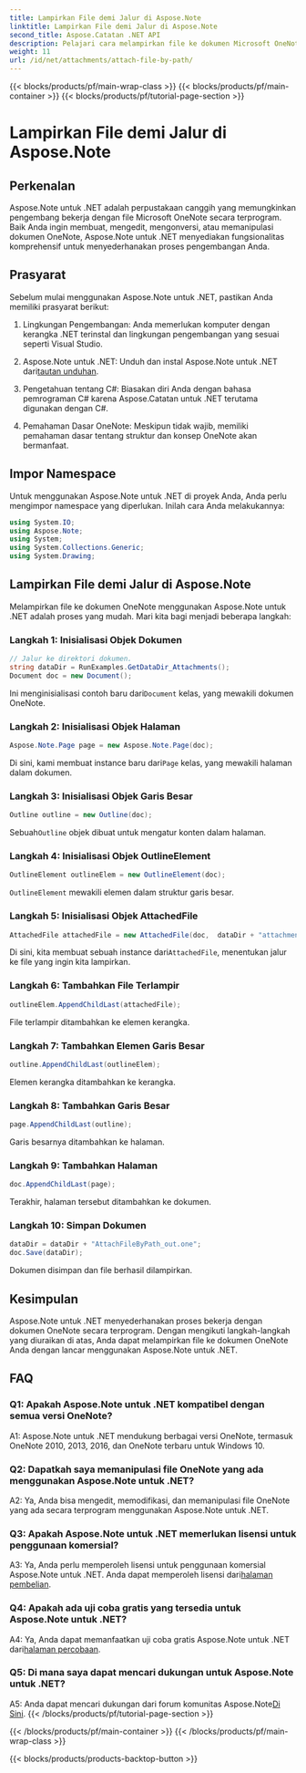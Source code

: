 ```yaml
---
title: Lampirkan File demi Jalur di Aspose.Note
linktitle: Lampirkan File demi Jalur di Aspose.Note
second_title: Aspose.Catatan .NET API
description: Pelajari cara melampirkan file ke dokumen Microsoft OneNote secara terprogram menggunakan Aspose.Note untuk .NET. Sederhanakan proses pengembangan Anda dengan tutorial komprehensif ini.
weight: 11
url: /id/net/attachments/attach-file-by-path/
---
```


{{< blocks/products/pf/main-wrap-class >}}
{{< blocks/products/pf/main-container >}}
{{< blocks/products/pf/tutorial-page-section >}}

# Lampirkan File demi Jalur di Aspose.Note

## Perkenalan

Aspose.Note untuk .NET adalah perpustakaan canggih yang memungkinkan pengembang bekerja dengan file Microsoft OneNote secara terprogram. Baik Anda ingin membuat, mengedit, mengonversi, atau memanipulasi dokumen OneNote, Aspose.Note untuk .NET menyediakan fungsionalitas komprehensif untuk menyederhanakan proses pengembangan Anda.

## Prasyarat

Sebelum mulai menggunakan Aspose.Note untuk .NET, pastikan Anda memiliki prasyarat berikut:

1. Lingkungan Pengembangan: Anda memerlukan komputer dengan kerangka .NET terinstal dan lingkungan pengembangan yang sesuai seperti Visual Studio.

2.  Aspose.Note untuk .NET: Unduh dan instal Aspose.Note untuk .NET dari[tautan unduhan](https://releases.aspose.com/note/net/).

3. Pengetahuan tentang C#: Biasakan diri Anda dengan bahasa pemrograman C# karena Aspose.Catatan untuk .NET terutama digunakan dengan C#.

4. Pemahaman Dasar OneNote: Meskipun tidak wajib, memiliki pemahaman dasar tentang struktur dan konsep OneNote akan bermanfaat.

## Impor Namespace

Untuk menggunakan Aspose.Note untuk .NET di proyek Anda, Anda perlu mengimpor namespace yang diperlukan. Inilah cara Anda melakukannya:

```csharp
using System.IO;
using Aspose.Note;
using System;
using System.Collections.Generic;
using System.Drawing;
```

## Lampirkan File demi Jalur di Aspose.Note

Melampirkan file ke dokumen OneNote menggunakan Aspose.Note untuk .NET adalah proses yang mudah. Mari kita bagi menjadi beberapa langkah:

### Langkah 1: Inisialisasi Objek Dokumen

```csharp
// Jalur ke direktori dokumen.
string dataDir = RunExamples.GetDataDir_Attachments();
Document doc = new Document();
```

 Ini menginisialisasi contoh baru dari`Document` kelas, yang mewakili dokumen OneNote.

### Langkah 2: Inisialisasi Objek Halaman

```csharp
Aspose.Note.Page page = new Aspose.Note.Page(doc);
```

 Di sini, kami membuat instance baru dari`Page` kelas, yang mewakili halaman dalam dokumen.

### Langkah 3: Inisialisasi Objek Garis Besar

```csharp
Outline outline = new Outline(doc);
```

 Sebuah`Outline` objek dibuat untuk mengatur konten dalam halaman.

### Langkah 4: Inisialisasi Objek OutlineElement

```csharp
OutlineElement outlineElem = new OutlineElement(doc);
```

`OutlineElement` mewakili elemen dalam struktur garis besar.

### Langkah 5: Inisialisasi Objek AttachedFile

```csharp
AttachedFile attachedFile = new AttachedFile(doc,  dataDir + "attachment.txt");
```

 Di sini, kita membuat sebuah instance dari`AttachedFile`, menentukan jalur ke file yang ingin kita lampirkan.

### Langkah 6: Tambahkan File Terlampir

```csharp
outlineElem.AppendChildLast(attachedFile);
```

File terlampir ditambahkan ke elemen kerangka.

### Langkah 7: Tambahkan Elemen Garis Besar

```csharp
outline.AppendChildLast(outlineElem);
```

Elemen kerangka ditambahkan ke kerangka.

### Langkah 8: Tambahkan Garis Besar

```csharp
page.AppendChildLast(outline);
```

Garis besarnya ditambahkan ke halaman.

### Langkah 9: Tambahkan Halaman

```csharp
doc.AppendChildLast(page);
```

Terakhir, halaman tersebut ditambahkan ke dokumen.

### Langkah 10: Simpan Dokumen

```csharp
dataDir = dataDir + "AttachFileByPath_out.one";
doc.Save(dataDir);
```

Dokumen disimpan dan file berhasil dilampirkan.

## Kesimpulan

Aspose.Note untuk .NET menyederhanakan proses bekerja dengan dokumen OneNote secara terprogram. Dengan mengikuti langkah-langkah yang diuraikan di atas, Anda dapat melampirkan file ke dokumen OneNote Anda dengan lancar menggunakan Aspose.Note untuk .NET.

## FAQ

### Q1: Apakah Aspose.Note untuk .NET kompatibel dengan semua versi OneNote?

A1: Aspose.Note untuk .NET mendukung berbagai versi OneNote, termasuk OneNote 2010, 2013, 2016, dan OneNote terbaru untuk Windows 10.

### Q2: Dapatkah saya memanipulasi file OneNote yang ada menggunakan Aspose.Note untuk .NET?

A2: Ya, Anda bisa mengedit, memodifikasi, dan memanipulasi file OneNote yang ada secara terprogram menggunakan Aspose.Note untuk .NET.

### Q3: Apakah Aspose.Note untuk .NET memerlukan lisensi untuk penggunaan komersial?

A3: Ya, Anda perlu memperoleh lisensi untuk penggunaan komersial Aspose.Note untuk .NET. Anda dapat memperoleh lisensi dari[halaman pembelian](https://purchase.aspose.com/buy).

### Q4: Apakah ada uji coba gratis yang tersedia untuk Aspose.Note untuk .NET?

 A4: Ya, Anda dapat memanfaatkan uji coba gratis Aspose.Note untuk .NET dari[halaman percobaan](https://releases.aspose.com/).

### Q5: Di mana saya dapat mencari dukungan untuk Aspose.Note untuk .NET?

 A5: Anda dapat mencari dukungan dari forum komunitas Aspose.Note[Di Sini](https://forum.aspose.com/c/note/28).
{{< /blocks/products/pf/tutorial-page-section >}}

{{< /blocks/products/pf/main-container >}}
{{< /blocks/products/pf/main-wrap-class >}}

{{< blocks/products/products-backtop-button >}}
